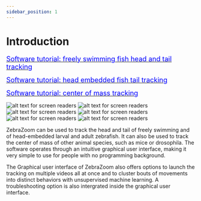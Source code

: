 ```yaml
---
sidebar_position: 1
---
```


# Introduction

[<font size="4" color="blue">Software tutorial: freely swimming fish head and tail tracking</font>](/docs/softwareTutorial/freelySwim)

[<font size="4" color="blue">Software tutorial: head embedded fish tail tracking</font>](/docs/softwareTutorial/headEmbedded)

[<font size="4" color="blue">Software tutorial: center of mass tracking</font>](/docs/softwareTutorial/centerOfMass)

![alt text for screen readers](https://zebrazoom.org/videos/gif/ER.gif)
![alt text for screen readers](https://zebrazoom.org/videos/gif/output2.gif)
![alt text for screen readers](https://zebrazoom.org/videos/gif/output3.gif)
![alt text for screen readers](https://zebrazoom.org/videos/gif/output4.gif)
![alt text for screen readers](https://zebrazoom.org/videos/gif/output1.gif)
![alt text for screen readers](https://zebrazoom.org/videos/gif/mouse.gif)

ZebraZoom can be used to track the head and tail of freely swimming and of head-embedded larval and adult zebrafish. It can also be used to track the center of mass of other animal species, such as mice or drosophila. The software operates through an intuitive graphical user interface, making it very simple to use for people with no programming background.

The Graphical user interface of ZebraZoom also offers options to launch the tracking on multiple videos all at once and to cluster bouts of movements into distinct behaviors with unsupervised machine learning. A troubleshooting option is also intergrated inside the graphical user interface.
